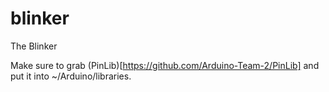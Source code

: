 # blinker
The Blinker

Make sure to grab (PinLib)[https://github.com/Arduino-Team-2/PinLib] and put it into ~/Arduino/libraries.
